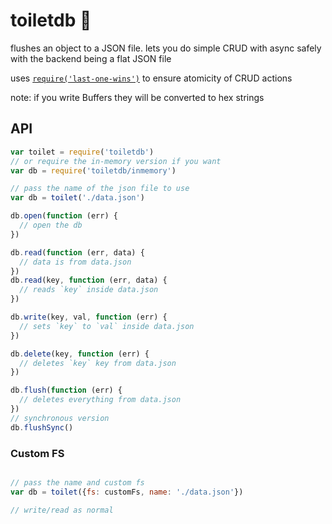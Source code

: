 # toiletdb :toilet:

flushes an object to a JSON file. lets you do simple CRUD with async safely with the backend being a flat JSON file

uses [`require('last-one-wins')`](//www.npmjs.com/package/last-one-wins) to ensure atomicity of CRUD actions

note: if you write Buffers they will be converted to hex strings

## API

```js
var toilet = require('toiletdb')
// or require the in-memory version if you want
var db = require('toiletdb/inmemory')

// pass the name of the json file to use
var db = toilet('./data.json')

db.open(function (err) {
  // open the db
})

db.read(function (err, data) {
  // data is from data.json
})
db.read(key, function (err, data) {
  // reads `key` inside data.json
})

db.write(key, val, function (err) {
  // sets `key` to `val` inside data.json
})

db.delete(key, function (err) {
  // deletes `key` key from data.json
})

db.flush(function (err) {
  // deletes everything from data.json  
})
// synchronous version
db.flushSync()
```

### Custom FS

```js

// pass the name and custom fs
var db = toilet({fs: customFs, name: './data.json'})

// write/read as normal
```
